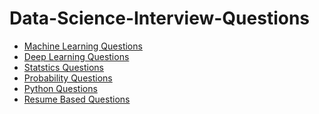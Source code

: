 # Data-Science-Interview-Questions
* [Machine Learning Questions](https://github.com/youssefHosni/Data-Science-Interview-Questions/blob/main/Machine%20Learning%20Questions.md)
* [Deep Learning Questions](https://github.com/youssefHosni/Data-Science-Interview-Questions/blob/main/Deep%20Learning%20Questions.md) 
* [Statstics Questions](https://github.com/youssefHosni/Data-Science-Interview-Questions/blob/main/Statistics%20Questions.md) 
* [Probability Questions](https://github.com/youssefHosni/Data-Science-Interview-Questions/blob/main/Probability%20Questions.md) 
* [Python Questions]()
* [Resume Based Questions]()
